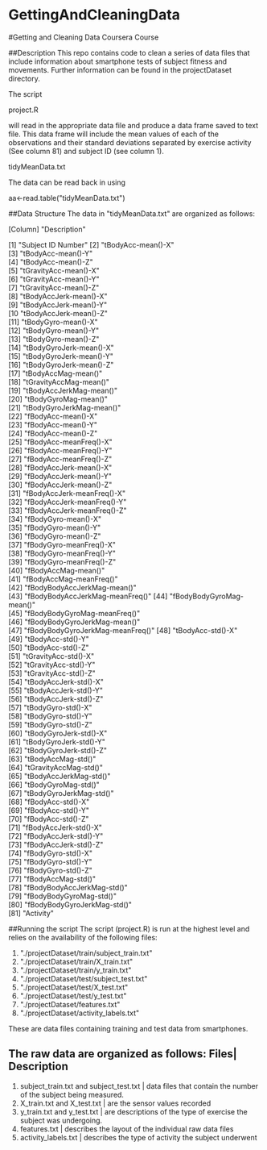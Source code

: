 GettingAndCleaningData
======================

#Getting and Cleaning Data Coursera Course

##Description
This repo contains code to clean a series of data files that include information about smartphone tests of subject fitness and movements. Further information can be found in the projectDataset directory.

The script 

project.R

will read in the appropriate data file and produce a data frame saved to text file. This data frame will include the mean values of each of the observations and their standard deviations separated by exercise activity (See column 81)  and subject ID (see column 1).

tidyMeanData.txt

The data can be read back in using

aa<-read.table("tidyMeanData.txt")

##Data Structure
The data in "tidyMeanData.txt" are organized as follows:

[Column] "Description"

[1] "Subject ID Number"
[2] "tBodyAcc-mean()-X"              
[3] "tBodyAcc-mean()-Y"              
[4] "tBodyAcc-mean()-Z"              
[5] "tGravityAcc-mean()-X"           
[6] "tGravityAcc-mean()-Y"           
[7] "tGravityAcc-mean()-Z"           
[8] "tBodyAccJerk-mean()-X"          
[9] "tBodyAccJerk-mean()-Y"          
[10 "tBodyAccJerk-mean()-Z"          
[11] "tBodyGyro-mean()-X"             
[12] "tBodyGyro-mean()-Y"             
[13] "tBodyGyro-mean()-Z"             
[14] "tBodyGyroJerk-mean()-X"         
[15] "tBodyGyroJerk-mean()-Y"         
[16] "tBodyGyroJerk-mean()-Z"         
[17] "tBodyAccMag-mean()"             
[18] "tGravityAccMag-mean()"          
[19] "tBodyAccJerkMag-mean()"         
[20] "tBodyGyroMag-mean()"            
[21] "tBodyGyroJerkMag-mean()"        
[22] "fBodyAcc-mean()-X"              
[23] "fBodyAcc-mean()-Y"              
[24] "fBodyAcc-mean()-Z"              
[25] "fBodyAcc-meanFreq()-X"          
[26] "fBodyAcc-meanFreq()-Y"          
[27] "fBodyAcc-meanFreq()-Z"          
[28] "fBodyAccJerk-mean()-X"          
[29] "fBodyAccJerk-mean()-Y"          
[30] "fBodyAccJerk-mean()-Z"          
[31] "fBodyAccJerk-meanFreq()-X"      
[32] "fBodyAccJerk-meanFreq()-Y"      
[33] "fBodyAccJerk-meanFreq()-Z"      
[34] "fBodyGyro-mean()-X"             
[35] "fBodyGyro-mean()-Y"             
[36] "fBodyGyro-mean()-Z"             
[37] "fBodyGyro-meanFreq()-X"         
[38] "fBodyGyro-meanFreq()-Y"         
[39] "fBodyGyro-meanFreq()-Z"         
[40] "fBodyAccMag-mean()"             
[41] "fBodyAccMag-meanFreq()"         
[42] "fBodyBodyAccJerkMag-mean()"     
[43] "fBodyBodyAccJerkMag-meanFreq()" 
[44] "fBodyBodyGyroMag-mean()"        
[45] "fBodyBodyGyroMag-meanFreq()"    
[46] "fBodyBodyGyroJerkMag-mean()"    
[47] "fBodyBodyGyroJerkMag-meanFreq()"
[48] "tBodyAcc-std()-X"               
[49] "tBodyAcc-std()-Y"               
[50] "tBodyAcc-std()-Z"               
[51] "tGravityAcc-std()-X"            
[52] "tGravityAcc-std()-Y"            
[53] "tGravityAcc-std()-Z"            
[54] "tBodyAccJerk-std()-X"           
[55] "tBodyAccJerk-std()-Y"           
[56] "tBodyAccJerk-std()-Z"           
[57] "tBodyGyro-std()-X"              
[58] "tBodyGyro-std()-Y"              
[59] "tBodyGyro-std()-Z"              
[60] "tBodyGyroJerk-std()-X"          
[61] "tBodyGyroJerk-std()-Y"          
[62] "tBodyGyroJerk-std()-Z"          
[63] "tBodyAccMag-std()"              
[64] "tGravityAccMag-std()"           
[65] "tBodyAccJerkMag-std()"          
[66] "tBodyGyroMag-std()"             
[67] "tBodyGyroJerkMag-std()"         
[68] "fBodyAcc-std()-X"               
[69] "fBodyAcc-std()-Y"               
[70] "fBodyAcc-std()-Z"               
[71] "fBodyAccJerk-std()-X"           
[72] "fBodyAccJerk-std()-Y"           
[73] "fBodyAccJerk-std()-Z"           
[74] "fBodyGyro-std()-X"              
[75] "fBodyGyro-std()-Y"              
[76] "fBodyGyro-std()-Z"              
[77] "fBodyAccMag-std()"              
[78] "fBodyBodyAccJerkMag-std()"      
[79] "fBodyBodyGyroMag-std()"         
[80] "fBodyBodyGyroJerkMag-std()"    
[81] "Activity" 

##Running the script
The script (project.R) is run at the highest level and relies on the availability of the following files:

1. "./projectDataset/train/subject_train.txt"
2. "./projectDataset/train/X_train.txt"
3. "./projectDataset/train/y_train.txt"
4. "./projectDataset/test/subject_test.txt" 
5. "./projectDataset/test/X_test.txt" 
6. "./projectDataset/test/y_test.txt"
7. "./projectDataset/features.txt" 
8. "./projectDataset/activity_labels.txt"

These are data files containing training and test data from smartphones. 

The raw data are organized as follows:
Files| Description
--------------------
1. subject_train.txt and subject_test.txt | data files that contain the number of the subject being measured.
2. X_train.txt and X_test.txt | are the sensor values recorded
3. y_train.txt and y_test.txt | are descriptions of the type of exercise the subject was undergoing.
4. features.txt | describes the layout of the individual raw data files
5. activity_labels.txt | describes the type of activity the subject underwent


